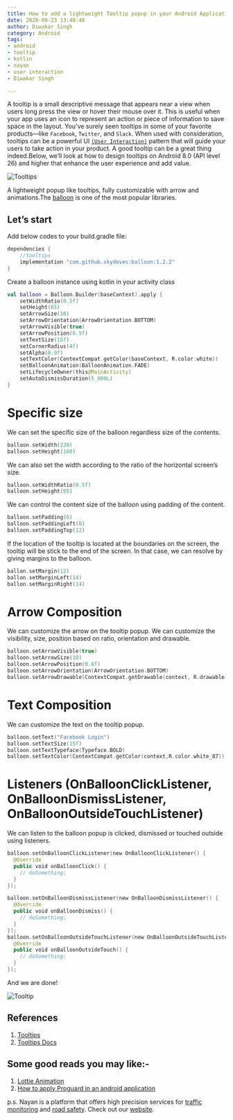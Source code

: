 ```yaml
---
title: How to add a lightweight Tooltip popup in your Android Application
date: 2020-09-23 13:40:48
author: Diwakar Singh
category: Android
tags:
- android
- tooltip
- kotlin
- nayan
- user interaction
- Diwakar Singh

---
```


A tooltip is a small descriptive message that appears near a view when users long press the view or hover their mouse over it. This is useful when your app uses an icon to represent an action or piece of information to save space in the layout.
You’ve surely seen tooltips in some of your favorite products—like `Facebook`, `Twitter`, and `Slack`. When used with consideration, tooltips can be a powerful UI [`(User Interaction)`](https://nayan.co/) pattern that will guide your users to take action in your product. A good tooltip can be a great thing indeed.Below, we’ll look at how to design tooltips on Android 8.0 (API level 26) and higher that enhance the user experience and add value.

![Tooltips](/blog/Android/A-lightweight-tooltip-popup-for-Android/tooltip_1.jpg)

A lightweight popup like tooltips, fully customizable with arrow and animations.The [balloon](https://github.com/skydoves/Balloon) is one of the most popular libraries.

## Let’s start

Add below codes to your build.gradle file:

```gradle
dependencies {
    //tooltips
    implementation "com.github.skydoves:balloon:1.2.2"
}
```
Create a balloon instance using kotlin in your activity class


```kotlin
val balloon = Balloon.Builder(baseContext).apply {
    setWidthRatio(0.5f)
    setHeight(65)
    setArrowSize(10)
    setArrowOrientation(ArrowOrientation.BOTTOM)
    setArrowVisible(true)
    setArrowPosition(0.5f)
    setTextSize(15f)
    setCornerRadius(4f)
    setAlpha(0.9f)
    setTextColor(ContextCompat.getColor(baseContext, R.color.white))
    setBalloonAnimation(BalloonAnimation.FADE)
    setLifecycleOwner(this@MainActivity)
    setAutoDismissDuration(5_000L)
}
```

# Specific size

We can set the specific size of the balloon regardless size of the contents.

```kotlin
balloon.setWidth(220)
balloon.setHeight(160)
```
We can also set the width according to the ratio of the horizontal screen’s size.

```kotlin
balloon.setWidthRatio(0.5f)
balloon.setHeight(65)
```
We can control the content size of the balloon using padding of the content.

```kotlin
balloon.setPadding(6)
balloon.setPaddingLeft(8)
balloon.setPaddingTop(12)
```

If the location of the tooltip is located at the boundaries on the screen, the tooltip will be stick to the end of the screen. In that case, we can resolve by giving margins to the balloon.

```kotlin
ballon.setMargin(12)
ballon.setMarginLeft(14)
ballon.setMarginRight(14)
```

# Arrow Composition

We can customize the arrow on the tooltip popup. We can customize the visibility, size, position based on ratio, orientation and drawable.

```kotlin
balloon.setArrowVisible(true)
balloon.setArrowSize(10)
balloon.setArrowPosition(0.8f)
balloon.setArrowOrientation(ArrowOrientation.BOTTOM)
balloon.setArrowDrawable(ContextCompat.getDrawable(context, R.drawable.arrow))
```

# Text Composition

We can customize the text on the tooltip popup.

```kotlin
balloon.setText("Facebook Login")
balloon.setTextSize(15f)
balloon.setTextTypeface(Typeface.BOLD)
balloon.setTextColor(ContextCompat.getColor(context,R.color.white_87))
```

# Listeners (OnBalloonClickListener, OnBalloonDismissListener, OnBalloonOutsideTouchListener)

We can listen to the balloon popup is clicked, dismissed or touched outside using listeners.

```kotlin
balloon.setOnBalloonClickListener(new OnBalloonClickListener() {
  @Override
  public void onBalloonClick() {
    // doSomething;
  }
});

balloon.setOnBalloonDismissListener(new OnBalloonDismissListener() {
  @Override
  public void onBalloonDismiss() {
    // doSomething;
  }
});
balloon.setOnBalloonOutsideTouchListener(new OnBalloonOutsideTouchListener() {
  @Override
  public void onBalloonOutsideTouch() {
    // doSomething;
  }
});
```

And we are done!

![Tooltip](/blog/Android/A-lightweight-tooltip-popup-for-Android/tooltip_3.gif)

## References

1. [Tooltips](https://developer.android.com/guide/topics/ui/tooltips)
2. [Tooltips Docs](https://github.com/skydoves/Balloon)

## Some good reads you may like:-

1. [Lottie Animation](https://nayan.co/blog/Android/How-to-add-Lottie-Animation-in-an-Android-app/)
2. [How to apply Proguard in an android application](https://nayan.co/blog/Android/Applying-Proguard-in-an-android-application/)

p.s. Nayan is a platform that offers high precision services for [traffic monitoring](https://nayan.co/) and [road safety](https://nayan.co/). Check out our [website](https://nayan.co/).
